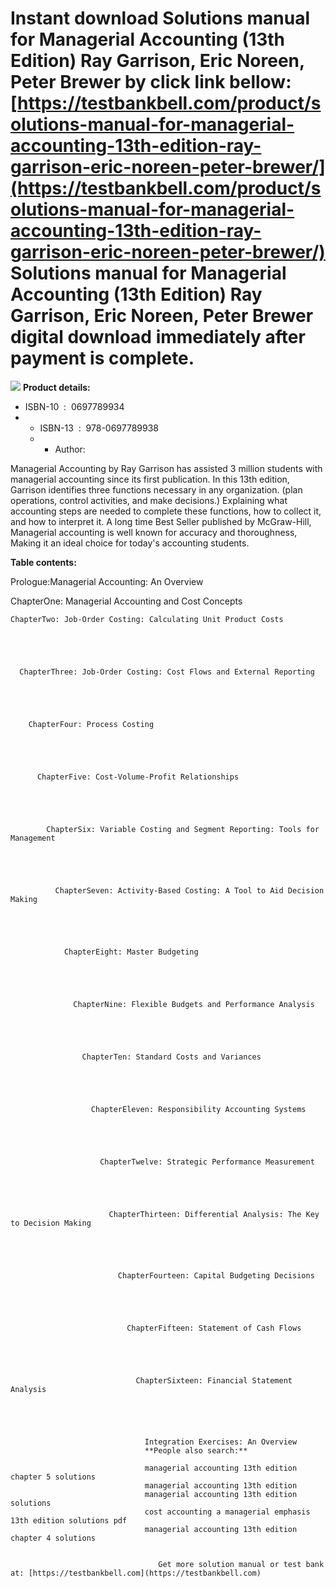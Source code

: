 Instant download **Solutions manual for Managerial Accounting (13th Edition) Ray Garrison, Eric Noreen, Peter Brewer** by click link bellow:  
[https://testbankbell.com/product/solutions-manual-for-managerial-accounting-13th-edition-ray-garrison-eric-noreen-peter-brewer/](https://testbankbell.com/product/solutions-manual-for-managerial-accounting-13th-edition-ray-garrison-eric-noreen-peter-brewer/)  
Solutions manual for Managerial Accounting (13th Edition) Ray Garrison, Eric Noreen, Peter Brewer digital download immediately after payment is complete.
=========================================================================================================================================================


![](https://testbankbell.com/wp-content/uploads/2023/05/Managerial-Accounting-Garrison-13e-LG.jpg)
**Product details:**
* ISBN-10 ‏ : ‎ 0697789934
* * ISBN-13 ‏ : ‎ 978-0697789938
  * * Author:
   
Managerial Accounting by Ray Garrison has assisted 3 million students with managerial accounting since its first publication. In this 13th edition, Garrison identifies three functions necessary in any organization. (plan operations, control activities, and make decisions.) Explaining what accounting steps are needed to complete these functions, how to collect it, and how to interpret it. A long time Best Seller published by McGraw-Hill, Managerial accounting is well known for accuracy and thoroughness, Making it an ideal choice for today's accounting students.



**Table contents:**


Prologue:Managerial Accounting: An Overview





  ChapterOne: Managerial Accounting and Cost Concepts





    ChapterTwo: Job-Order Costing: Calculating Unit Product Costs





      ChapterThree: Job-Order Costing: Cost Flows and External Reporting





        ChapterFour: Process Costing





          ChapterFive: Cost-Volume-Profit Relationships





            ChapterSix: Variable Costing and Segment Reporting: Tools for Management





              ChapterSeven: Activity-Based Costing: A Tool to Aid Decision Making





                ChapterEight: Master Budgeting





                  ChapterNine: Flexible Budgets and Performance Analysis





                    ChapterTen: Standard Costs and Variances





                      ChapterEleven: Responsibility Accounting Systems





                        ChapterTwelve: Strategic Performance Measurement





                          ChapterThirteen: Differential Analysis: The Key to Decision Making





                            ChapterFourteen: Capital Budgeting Decisions





                              ChapterFifteen: Statement of Cash Flows





                                ChapterSixteen: Financial Statement Analysis





                                  Integration Exercises: An Overview
                                  **People also search:**

                                  managerial accounting 13th edition chapter 5 solutions
                                  managerial accounting 13th edition
                                  managerial accounting 13th edition solutions
                                  cost accounting a managerial emphasis 13th edition solutions pdf
                                  managerial accounting 13th edition chapter 4 solutions


                                     Get more solution manual or test bank at: [https://testbankbell.com](https://testbankbell.com)

